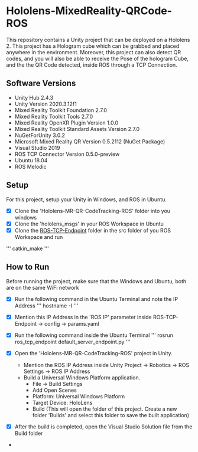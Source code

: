 # Hololens-MixedReality-QRCode-ROS
This repository contains a Unity project that can be deployed on a Hololens 2.
This project has a Hologram cube which can be grabbed and placed anywhere in the environment. Moreover, this project can also detect QR codes, and you will also be able to receive the Pose of the hologram Cube, and the the QR Code detected, inside ROS through a TCP Connection.

## Software Versions
- Unity Hub 2.4.3
- Unity Version 2020.3.12f1
- Mixed Reality Toolkit Foundation 2.7.0
- Mixed Reality Toolkit Tools 2.7.0
- Mixed Reality OpenXR Plugin Version 1.0.0
- Mixed Reality Toolkit Standard Assets Version 2.7.0
- NuGetForUnity 3.0.2
- Microsoft Mixed Reality QR Version 0.5.2112 (NuGet Package)
- Visual Studio 2019
- ROS TCP Connector Version 0.5.0-preview
- Ubuntu 18.04
- ROS Melodic


## Setup
For this project, setup your Unity in Windows, and ROS in Ubuntu.

- [X] Clone the 'Hololens-MR-QR-CodeTracking-ROS' folder into you windows
- [X] Clone the 'hololens_msgs' in your ROS Workspace in Ubuntu
- [X] Clone the [ROS-TCP-Endpoint](https://github.com/Unity-Technologies/ROS-TCP-Endpoint) folder in the src folder of you ROS Workspace and run

'''
    catkin_make
'''


## How to Run
Before running the project, make sure that the Windows and Ubuntu, both are on the same WiFi network
- [X] Run the following command in the Ubuntu Terminal and note the IP Address
'''
hostname -I
'''
- [X] Mention this IP Address in the 'ROS IP' parameter inside ROS-TCP-Endpoint -> config -> params.yaml
- [X] Run the following command inside the Ubuntu Terminal
'''
rosrun ros_tcp_endpoint default_server_endpoint.py
'''
- [X] Open the 'Hololens-MR-QR-CodeTracking-ROS' project in Unity.
    - Mention the ROS IP Address inside Unity Project -> Robotics -> ROS Settings -> ROS IP Address
    - Build a Universal Windows Platform application.
        -  File -> Build Settings 
        -  Add Open Scenes
        -  Platform: Universal Windows Platform
        -  Target Device: HoloLens
        -  Build (This will open the folder of this project. Create a new folder 'Builds' and select this folder to save the built application)

- [X] After the build is completed, open the Visual Studio Solution file from the Build folder
- 


